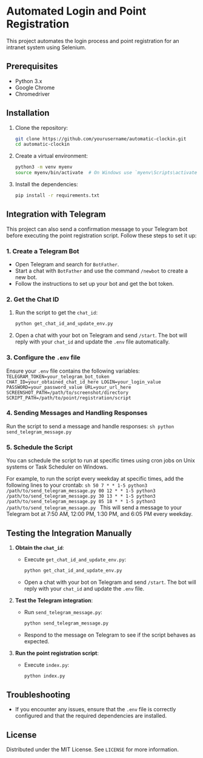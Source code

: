 
# Automated Login and Point Registration

This project automates the login process and point registration for an intranet system using Selenium.

## Prerequisites

- Python 3.x
- Google Chrome
- Chromedriver

## Installation

1. Clone the repository:
    ```sh
    git clone https://github.com/yourusername/automatic-clockin.git
    cd automatic-clockin
    ```
2. Create a virtual environment:
    ```sh
    python3 -m venv myenv
    source myenv/bin/activate  # On Windows use `myenv\Scripts\activate`
    ```
3. Install the dependencies:
    ```sh
    pip install -r requirements.txt
    ```

## Integration with Telegram

This project can also send a confirmation message to your Telegram bot before executing the point registration script. Follow these steps to set it up:

### 1. Create a Telegram Bot

- Open Telegram and search for `BotFather`.
- Start a chat with `BotFather` and use the command `/newbot` to create a new bot.
- Follow the instructions to set up your bot and get the bot token.

### 2. Get the Chat ID

1. Run the script to get the `chat_id`:
    ```sh
    python get_chat_id_and_update_env.py
    ```
2. Open a chat with your bot on Telegram and send `/start`. The bot will reply with your `chat_id` and update the `.env` file automatically.

### 3. Configure the `.env` file

Ensure your `.env` file contains the following variables:
    ```
    TELEGRAM_TOKEN=your_telegram_bot_token
    CHAT_ID=your_obtained_chat_id_here
    LOGIN=your_login_value
    PASSWORD=your_password_value
    URL=your_url_here
    SCREENSHOT_PATH=/path/to/screenshot/directory
    SCRIPT_PATH=/path/to/point/registration/script
    ```

### 4. Sending Messages and Handling Responses

Run the script to send a message and handle responses:
    ```sh
    python send_telegram_message.py
    ```

### 5. Schedule the Script

You can schedule the script to run at specific times using cron jobs on Unix systems or Task Scheduler on Windows.

For example, to run the script every weekday at specific times, add the following lines to your crontab:
    ```sh
    50 7 * * 1-5 python3 /path/to/send_telegram_message.py
    00 12 * * 1-5 python3 /path/to/send_telegram_message.py
    30 13 * * 1-5 python3 /path/to/send_telegram_message.py
    05 18 * * 1-5 python3 /path/to/send_telegram_message.py
    ```
This will send a message to your Telegram bot at 7:50 AM, 12:00 PM, 1:30 PM, and 6:05 PM every weekday.

## Testing the Integration Manually

1. **Obtain the `chat_id`**:
   - Execute `get_chat_id_and_update_env.py`:
     ```sh
     python get_chat_id_and_update_env.py
     ```
   - Open a chat with your bot on Telegram and send `/start`. The bot will reply with your `chat_id` and update the `.env` file.

2. **Test the Telegram integration**:
   - Run `send_telegram_message.py`:
     ```sh
     python send_telegram_message.py
     ```
   - Respond to the message on Telegram to see if the script behaves as expected.

3. **Run the point registration script**:
   - Execute `index.py`:
     ```sh
     python index.py
     ```

## Troubleshooting

- If you encounter any issues, ensure that the `.env` file is correctly configured and that the required dependencies are installed.

## License

Distributed under the MIT License. See `LICENSE` for more information.


